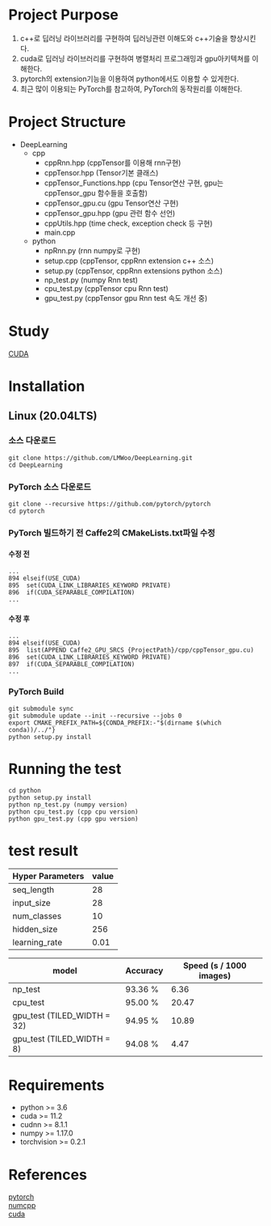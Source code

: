 # Project Purpose

 1. c++로 딥러닝 라이브러리를 구현하여 딥러닝관련 이해도와 c++기술을 향상시킨다.
 2. cuda로 딥러닝 라이브러리를 구현하여 병렬처리 프로그래밍과 gpu아키텍쳐를 이해한다.
 2. pytorch의 extension기능을 이용하여 python에서도 이용할 수 있게한다.
 3. 최근 많이 이용되는 PyTorch를 참고하여, PyTorch의 동작원리를 이해한다.

# Project Structure

* DeepLearning
  * cpp
    * cppRnn.hpp (cppTensor를 이용해 rnn구현)
    * cppTensor.hpp (Tensor기본 클래스)
    * cppTensor_Functions.hpp (cpu Tensor연산 구현, gpu는 cppTensor_gpu 함수들을 호출함)
    * cppTensor_gpu.cu (gpu Tensor연산 구현)
    * cppTensor_gpu.hpp (gpu 관련 함수 선언)
    * cppUtils.hpp (time check, exception check 등 구현)
    * main.cpp
  * python 
    * npRnn.py (rnn numpy로 구현)
    * setup.cpp (cppTensor, cppRnn extension c++ 소스)
    * setup.py (cppTensor, cppRnn extensions python 소스)
    * np_test.py (numpy Rnn test)
    * cpu_test.py (cppTensor cpu Rnn test)
    * gpu_test.py (cppTensor gpu Rnn test 속도 개선 중)

# Study
[CUDA](study/CUDA.pdf)

# Installation

## Linux (20.04LTS)

### 소스 다운로드
```
git clone https://github.com/LMWoo/DeepLearning.git
cd DeepLearning
```

### PyTorch 소스 다운로드
```
git clone --recursive https://github.com/pytorch/pytorch
cd pytorch
```

### PyTorch 빌드하기 전 Caffe2의 CMakeLists.txt파일 수정

#### 수정 전
```
...
894 elseif(USE_CUDA)
895  set(CUDA_LINK_LIBRARIES_KEYWORD PRIVATE)
896  if(CUDA_SEPARABLE_COMPILATION)
...
```

#### 수정 후
```
...
894 elseif(USE_CUDA)
895  list(APPEND Caffe2_GPU_SRCS {ProjectPath}/cpp/cppTensor_gpu.cu)
896  set(CUDA_LINK_LIBRARIES_KEYWORD PRIVATE)
897  if(CUDA_SEPARABLE_COMPILATION)
...
```

### PyTorch Build
```
git submodule sync
git submodule update --init --recursive --jobs 0
export CMAKE_PREFIX_PATH=${CONDA_PREFIX:-"$(dirname $(which conda))/../"}
python setup.py install
```

# Running the test
```
cd python
python setup.py install
python np_test.py (numpy version)
python cpu_test.py (cpp cpu version)
python gpu_test.py (cpp gpu version)
```

# test result
|Hyper Parameters|value|
|----|----|
|seq_length|28|
|input_size|28|
|num_classes|10|
|hidden_size|256|
|learning_rate|0.01|

|model|Accuracy|Speed (s / 1000 images)|
|----|----|----|
|np_test|93.36 %|6.36|
|cpu_test|95.00 %|20.47|
|gpu_test (TILED_WIDTH = 32) |94.95 %|10.89|
|gpu_test (TILED_WIDTH = 8) |94.08 %|4.47|

# Requirements
 * python >= 3.6
 * cuda >= 11.2
 * cudnn >= 8.1.1
 * numpy >= 1.17.0
 * torchvision >= 0.2.1

# References
[pytorch](https://github.com/pytorch/pytorch) \
[numcpp](https://github.com/dpilger26/NumCpp) \
[cuda](http://www.kocw.or.kr/home/cview.do?cid=9495e57150084864)